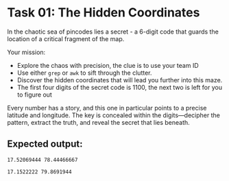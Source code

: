 # Task 01: The Hidden Coordinates

In the chaotic sea of pincodes lies a secret - a 6-digit code that guards the location of a critical fragment of the map.

Your mission:

- Explore the chaos with precision, the clue is to use your team ID
- Use either `grep` or `awk` to sift through the clutter.
- Discover the hidden coordinates that will lead you further into this maze.
- The first four digits of the secret code is 1100, the next two is left for you to figure out

Every number has a story, and this one in particular points to a precise latitude and longitude. The key is concealed within the digits—decipher the pattern, extract the truth, and reveal the secret that lies beneath.

## Expected output:

```
17.52069444 78.44466667
```

```
17.1522222 79.8691944
```
